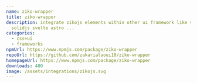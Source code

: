 ```yaml
---
name: ziko-wrapper
title: ziko-wrapper
description: integrate zikojs elements within other ui framework like vue react
  solidjs svelte astro ...
categories:
  - css+ui
  - frameworks
npmUrl: https://www.npmjs.com/package/ziko-wrapper
repoUrl: https://github.com/zakarialaoui10/ziko-wrapper
homepageUrl: https://www.npmjs.com/package/ziko-wrapper
downloads: 480
image: /assets/integrations/zikojs.svg
---
```

